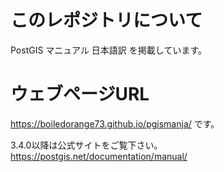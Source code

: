 # このレポジトリについて

PostGIS マニュアル 日本語訳 を掲載しています。

# ウェブページURL

https://boiledorange73.github.io/pgismanja/ です。

3.4.0以降は公式サイトをご覧下さい。
https://postgis.net/documentation/manual/

